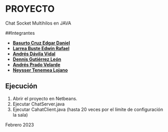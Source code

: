 # PROYECTO
 Chat Socket Multihilos en JAVA

##Integrantes 
- **[Basurto Cruz Edgar Daniel](https://github.com/edgarbasurto)** 
- **[Larrea Buste Edwin Rafael](https://github.com/Rafael1108)**
- **[Andrés Dávila Vidal](https://github.com/ )** 
- **[Dennis Gutiérrez León](https://github.com/ )**
- **[Andrés Prado Velarde](https://github.com/ )**
- **[Neysser Tenemea Lojano](https://github.com/ )**
 
## Ejecución
1. Abrir el proyecto en Netbeans.
2. Ejecutar ChatServer.java
3. Ejecutar CahatClient.java (hasta 20 veces por el límite de configuración la sala) 

Febrero 2023
